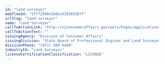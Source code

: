```yaml
---
id: "land-surveyor"
webflowId: "5f772998e10decb28302507f"
urlSlug: "land-surveyor"
name: "Land Surveyor"
callToActionLink: "http://njconsumeraffairs.gov/pels/Pages/applications.aspx"
callToActionText: ""
issuingAgency: "Division of Consumer Affairs"
issuingDivision: "State Board of Professional Engines and Land Surveyors"
divisionPhone: "(973) 504-6460"
industryId: "Land Surveyor"
licenseCertificationClassification: "LICENSE"
---
```

